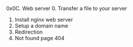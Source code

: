 0x0C. Web server
0. Transfer a file to your server
1. Install nginx web server
2. Setup a domain name
3. Redirection
4. Not found page 404
